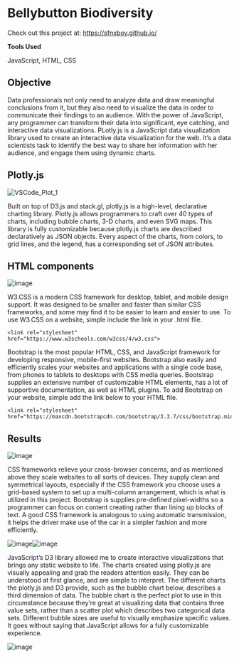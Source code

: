 # Bellybutton Biodiversity

Check out this project at: https://sfnxboy.github.io/

**Tools Used**

JavaScript, HTML, CSS


## Objective

Data professionals not only need to analyze data and draw meaningful conclusions from it, but they also need to visualize the data in order to communicate their findings to an audience. With the power of JavaScript, any programmer can transform their data into significant, eye catching, and interactive data visualizations. PLotly.js is a JavaScript data visualization library used to create an interactive data visualization for the web. It’s a data scientists task to identify the best way to share her information with her audience, and engage them using dynamic charts.


## Plotly.js

![VSCode_Plot_1](https://user-images.githubusercontent.com/68082808/96375486-41401100-1147-11eb-9390-e1702dafbd4e.png)

Built on top of D3.js and stack.gl, plotly.js is a high-level, declarative charting library. Plotly.js allows programmers to craft over 40 types of charts, including bubble charts, 3-D charts, and even SVG maps. This library is fully customizable because plotly.js charts are described declaratively as JSON objects. Every aspect of the charts, from colors, to grid lines, and the legend, has a corresponding  set of JSON attributes. 


## HTML components
 
![image](https://user-images.githubusercontent.com/68082808/96375497-561ca480-1147-11eb-9db6-2fe1b966d970.png)
 
W3.CSS is a modern CSS framework for desktop, tablet, and mobile design support. It was designed to be smaller and faster than similar CSS frameworks, and some may find it to be easier to learn and easier to use. To use W3.CSS on a website, simple include the link in your .html file. 
```
<link rel="stylesheet" href="https://www.w3schools.com/w3css/4/w3.css">
```

Bootstrap is the most popular HTML, CSS, and JavaScript framework for developing responsive, mobile-first websites. Bootstrap also easily and efficiently scales your websites and applications with a single code base, from phones to tablets to desktops with CSS media queries. Bootstrap supplies an extensive number of customizable HTML elements, has a lot of supportive documentation, as well as HTML plugins. To add Bootstrap on your website, simple add the link below to your HTML file.
```
<link rel="stylesheet" href="https://maxcdn.bootstrapcdn.com/bootstrap/3.3.7/css/bootstrap.min.css">

```


## Results

![image](https://user-images.githubusercontent.com/68082808/96375505-616fd000-1147-11eb-945e-19729e81dbc5.png)

CSS frameworks relieve your cross-browser concerns, and as mentioned above they scale websites to all sorts of devices. They supply clean and symmetrical layouts, especially if the CSS framework you choose uses a grid-based system to set up a multi-column arrangement, which is what is utilized in this project. Bootstrap is supplies pre-defined pixel-widths so a programmer can focus on content creating rather than lining up blocks of text. A good CSS framework is analogous to using automatic transmission, it helps the driver make use of the car in a simpler fashion and more efficiently. 

 
![image](https://user-images.githubusercontent.com/68082808/96375514-69c80b00-1147-11eb-9d94-b0e9d9314a69.png)![image](https://user-images.githubusercontent.com/68082808/96375519-6e8cbf00-1147-11eb-98d2-7567804b6928.png)

JavaScript’s D3 library allowed me to create interactive visualizations that brings any static website to life. The charts created using plotly.js are visually appealing and grab the readers attention easily. They can be understood at first glance, and are simple to interpret. The different charts the plotly.js and D3 provide, such as the bubble chart below, describes a third dimension of data. The bubble chart is the perfect plot to use in this circumstance because they’re great at visualizing data that contains three value sets, rather than a scatter plot which describes two categorical data sets. Different bubble sizes are useful to visually emphasize specific values. It goes without saying that JavaScript allows for a fully customizable experience.

![image](https://user-images.githubusercontent.com/68082808/96375535-8fedab00-1147-11eb-9db8-44f627da9dd3.png)
